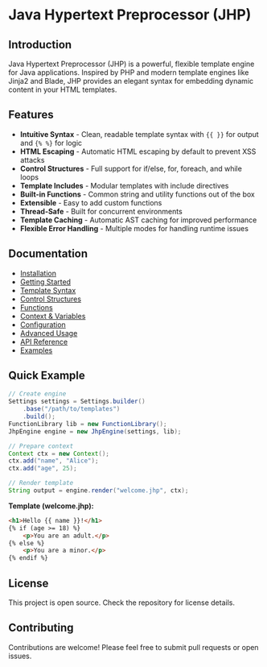 # Java Hypertext Preprocessor (JHP)

## Introduction

Java Hypertext Preprocessor (JHP) is a powerful, flexible template engine for Java applications. Inspired by PHP and modern template engines like Jinja2 and Blade, JHP provides an elegant syntax for embedding dynamic content in your HTML templates.

## Features

- **Intuitive Syntax** - Clean, readable template syntax with `{{ }}` for output and `{% %}` for logic
- **HTML Escaping** - Automatic HTML escaping by default to prevent XSS attacks
- **Control Structures** - Full support for if/else, for, foreach, and while loops
- **Template Includes** - Modular templates with include directives
- **Built-in Functions** - Common string and utility functions out of the box
- **Extensible** - Easy to add custom functions
- **Thread-Safe** - Built for concurrent environments
- **Template Caching** - Automatic AST caching for improved performance
- **Flexible Error Handling** - Multiple modes for handling runtime issues

## Documentation

- [Installation](installation.md)
- [Getting Started](getting-started.md)
- [Template Syntax](template-syntax.md)
- [Control Structures](control-structures.md)
- [Functions](functions.md)
- [Context & Variables](context-variables.md)
- [Configuration](configuration.md)
- [Advanced Usage](advanced-usage.md)
- [API Reference](api-reference.md)
- [Examples](examples.md)

## Quick Example

```java
// Create engine
Settings settings = Settings.builder()
    .base("/path/to/templates")
    .build();
FunctionLibrary lib = new FunctionLibrary();
JhpEngine engine = new JhpEngine(settings, lib);

// Prepare context
Context ctx = new Context();
ctx.add("name", "Alice");
ctx.add("age", 25);

// Render template
String output = engine.render("welcome.jhp", ctx);
```

**Template (welcome.jhp):**
```html
<h1>Hello {{ name }}!</h1>
{% if (age >= 18) %}
    <p>You are an adult.</p>
{% else %}
    <p>You are a minor.</p>
{% endif %}
```

## License

This project is open source. Check the repository for license details.

## Contributing

Contributions are welcome! Please feel free to submit pull requests or open issues.
